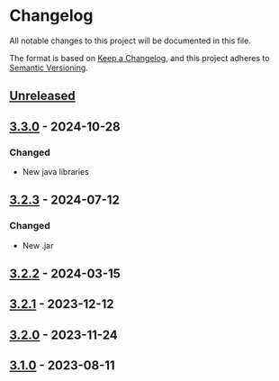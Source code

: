 # Changelog

All notable changes to this project will be documented in this file.

The format is based on [Keep a Changelog](https://keepachangelog.com/en/1.1.0/), and this project adheres
to [Semantic Versioning](https://semver.org/spec/v2.0.0.html).

## [Unreleased]

## [3.3.0] - 2024-10-28

### Changed

* New java libraries


## [3.2.3] - 2024-07-12

### Changed

* New .jar

## [3.2.2] - 2024-03-15

## [3.2.1] - 2023-12-12

## [3.2.0] - 2023-11-24

## [3.1.0] - 2023-08-11

[Unreleased]: https://github.com/rjdverse/rjd3tramoseats/compare/v3.3.0...HEAD
[3.3.0]: https://github.com/rjdverse/rjd3tramoseats/compare/v3.2.3...v3.3.0
[3.2.3]: https://github.com/rjdverse/rjd3tramoseats/compare/v3.2.2...v3.2.3
[3.2.2]: https://github.com/rjdverse/rjd3tramoseats/compare/v3.2.1...v3.2.2
[3.2.1]: https://github.com/rjdverse/rjd3tramoseats/compare/v3.2.0...v3.2.1
[3.2.0]: https://github.com/rjdverse/rjd3tramoseats/compare/v3.1.0...v3.2.0
[3.1.0]: https://github.com/rjdverse/rjd3tramoseats/releases/tag/v3.1.0
